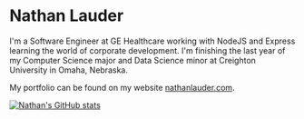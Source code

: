 # Nathan Lauder


I'm a Software Engineer at GE Healthcare working with NodeJS and Express learning the world of corporate development.  I'm finishing the last year of my Computer Science major and Data Science minor at Creighton University in Omaha, Nebraska.  

My portfolio can be found on my website [nathanlauder.com](https://nathanlauder.com).

[![Nathan's GitHub stats](https://github-readme-stats.vercel.app/api?username=nathanlauder&count_private=true&hide=prs,contribs&role=OWNER,COLLABORATOR&include_all_commits=false&show_icons=true&hide_border=true&bg_color=45,00FF87,60EFFF&title_color=000000&text_color=000000&icon_color=000000)](https://github.com/anuraghazra/github-readme-stats)
